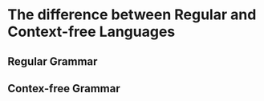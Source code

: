 # The difference between Regular and Context-free Languages  

## Regular Grammar

## Contex-free Grammar
